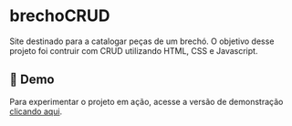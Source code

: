 # brechoCRUD
Site destinado para a catalogar peças de um brechó. O objetivo desse projeto foi contruir com CRUD utilizando HTML, CSS e Javascript.

## 👀 Demo
Para experimentar o projeto em ação, acesse a versão de demonstração [clicando aqui](https://esmeralda-freire.github.io/brechoCRUD/).
